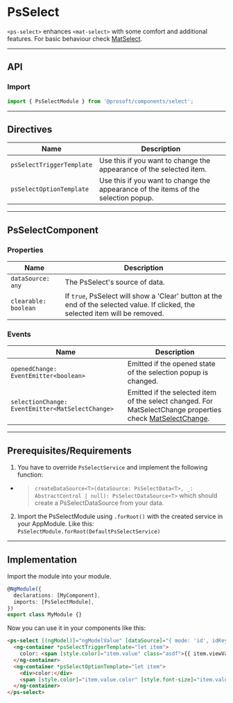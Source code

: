 <link href="style.css" rel="stylesheet"></link>

# PsSelect <a name="PsSelect"></a>

`<ps-select>` enhances `<mat-select>` with some comfort and additional features. For basic behaviour check [MatSelect](https://material.angular.io/components/select/overview).

---

## API <a name="PsSelectApi"></a>

### Import <a name="PsSelectImport"></a>

```ts | js
import { PsSelectModule } from '@prosoft/components/select';
```

---

## Directives <a name="PsSelectDirectives"></a>

| Name                      | Description                                                                        |
| ------------------------- | ---------------------------------------------------------------------------------- |
| `psSelectTriggerTemplate` | Use this if you want to change the appearance of the selected item.                |
| `psSelectOptionTemplate`  | Use this if you want to change the appearance of the items of the selection popup. |

---

## PsSelectComponent <a name="PsSelectComponent"></a>

### Properties <a name="PsSelectComponentProperties"></a>

| Name                 | Description                                                                                                                     |
| -------------------- | ------------------------------------------------------------------------------------------------------------------------------- |
| `dataSource: any`    | The PsSelect's source of data.                                                                                                  |
| `clearable: boolean` | If `true`, PsSelect will show a 'Clear' button at the end of the selected value. If clicked, the selected item will be removed. |

### Events <a name="PsSelectComponentEvents"></a>

| Name                                             | Description                                                                                                                                                                    |
| ------------------------------------------------ | ------------------------------------------------------------------------------------------------------------------------------------------------------------------------------ |
| `openedChange: EventEmitter<boolean>`            | Emitted if the opened state of the selection popup is changed.                                                                                                                 |
| `selectionChange: EventEmitter<MatSelectChange>` | Emitted if the selected item of the select changed. For MatSelectChange properties check [MatSelectChange](https://material.angular.io/components/select/api#MatSelectChange). |

---

## Prerequisites/Requirements <a name="PsSelectRequirements"></a>

1. You have to override `PsSelectService` and implement the following function:

- > `createDataSource<T>(dataSource: PsSelectData<T>, _: AbstractControl | null): PsSelectDataSource<T>` which should create a PsSelectDataSource from your data.

2. Import the PsSelectModule using `.forRoot()` with the created service in your AppModule. Like this:
   `PsSelectModule.forRoot(DefaultPsSelectService)`

---

## Implementation <a name="PsSelectImplementation"></a>

Import the module into your module.

```ts | js
@NgModule({
  declarations: [MyComponent],
  imports: [PsSelectModule],
})
export class MyModule {}
```

Now you can use it in your components like this:

```html
<ps-select [(ngModel)]="ngModelValue" [dataSource]="{ mode: 'id', idKey: 'Id', labelKey: 'Name', items: items$ }">
  <ng-container *psSelectTriggerTemplate="let item">
    color: <span [style.color]="item.value" class="asdf">{{ item.viewValue }}</span>
  </ng-container>
  <ng-container *psSelectOptionTemplate="let item">
    <div>color:</div>
    <span [style.color]="item.value.color" [style.font-size]="item.value.size" class="asdf">{{ item.label }}</span>
  </ng-container>
</ps-select>
```
